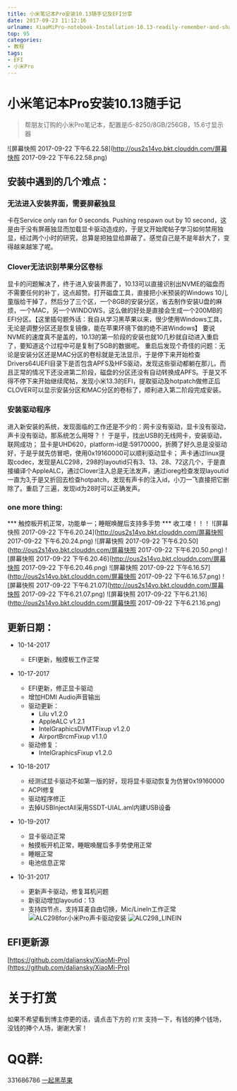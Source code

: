 ```yaml
---
title: 小米笔记本Pro安装10.13随手记及EFI分享
date: 2017-09-23 11:12:16
urlname: XiaoMiPro-notebook-Installation-10.13-readily-remember-and-share-EFI
top: 95
categories:
- 教程
tags:
- EFI
- 小米Pro
---
```

# 小米笔记本Pro安装10.13随手记
> 帮朋友订购的小米Pro笔记本，配置是i5-8250/8GB/256GB，15.6寸显示器

![屏幕快照 2017-09-22 下午6.22.58](http://ous2s14vo.bkt.clouddn.com/屏幕快照 2017-09-22 下午6.22.58.png)

## 安装中遇到的几个难点：
### 无法进入安装界面，需要屏蔽独显
卡在Service only ran for 0 seconds. Pushing respawn out by 10 second，这是由于没有屏蔽独显而加载显卡驱动造成的，于是又开始爬帖子学习如何禁用独显，经过两个小时的研究，总算是把独显给屏蔽了。感觉自己是不是年龄大了，变得越来越笨了呢。
### Clover无法识别苹果分区卷标
显卡的问题解决了，终于进入安装界面了，10.13可以直接识别出NVME的磁盘而不需要任何的补丁，这点超赞。打开磁盘工具，直接把小米预装的Windows 10儿童版给干掉了，然后分了三个区，一个8GB的安装分区，省去制作安装U盘的麻烦，一个MAC，另一个WINDOWS，这么做的好处是直接会生成一个200MB的EFI分区。【这里插句题外话：我自从学习黑苹果以来，很少使用Windows工具，无论是调整分区还是恢复镜像，能在苹果环境下做的绝不进Windows】
要说NVME的速度真不是盖的，10.13的第一阶段的安装也就10几秒就自动进入重启了，要知道这个过程中可是复制了5GB的数据呢。
重启后发现个奇怪的问题：无论是安装分区还是MAC分区的卷标就是无法显示，于是停下来开始检查Drivers64UEFI目录下是否包含APFS及HFS驱动，发现这些驱动都躺在那儿，而且正常的情况下还没进第二阶段，磁盘的分区还没有自动转换成APFS。于是又不得不停下来开始继续爬帖，发现小米13.3的EFI，提取驱动及hotpatch做修正后CLOVER可以显示安装分区和MAC分区的卷标了，顺利进入第二阶段完成安装。
### 安装驱动程序
进入新安装的系统，发现面临的工作还是不少的：网卡没有驱动，显卡没有驱动，声卡没有驱动，那系统怎么用呀？！
于是乎，找出USB的无线网卡，安装驱动，联网成功；
显卡是UHD620，platform-id是:59170000，折腾了好久总是没驱动好，于是乎就先仿冒吧，使用0x19160000可以顺利驱动显卡；
声卡通过linux提取codec，发现是ALC298，298的layoutid只有3、13、28、72这几个，于是直接编译个AppleALC，通过Clover注入总是无法发声，通过ioreg检查发现layoutid一直为3,于是又折回去检查hotpatch，发现有声卡的注入id，小刀一飞直接把它删除了。重启了三遍，发现id为28时可以正确发声。
### one more thing:
*** 触控板开机正常，功能单一；睡眠唤醒后支持多手势 ***
收工喽！！！
![屏幕快照 2017-09-22 下午6.20.24](http://ous2s14vo.bkt.clouddn.com/屏幕快照 2017-09-22 下午6.20.24.png)
![屏幕快照 2017-09-22 下午6.20.50](http://ous2s14vo.bkt.clouddn.com/屏幕快照 2017-09-22 下午6.20.50.png)
![屏幕快照 2017-09-22 下午6.20.46](http://ous2s14vo.bkt.clouddn.com/屏幕快照 2017-09-22 下午6.20.46.png)
![屏幕快照 2017-09-22 下午6.16.57](http://ous2s14vo.bkt.clouddn.com/屏幕快照 2017-09-22 下午6.16.57.png)
![屏幕快照 2017-09-22 下午6.21.07](http://ous2s14vo.bkt.clouddn.com/屏幕快照 2017-09-22 下午6.21.07.png)
![屏幕快照 2017-09-22 下午6.21.16](http://ous2s14vo.bkt.clouddn.com/屏幕快照 2017-09-22 下午6.21.16.png)

## 更新日期：
* 10-14-2017
    * EFI更新，触摸板工作正常
* 10-17-2017
    * EFI更新，修正显卡驱动
    * 增加HDMI Audio声音输出
    * 驱动更新：
        * Lilu v1.2.0 
        * AppleALC v1.2.1
        * IntelGraphicsDVMTFixup v1.2.0
        * AirportBrcmFixup v1.1.0
    * 驱动修复：
        * IntelGraphicsFixup v1.2.0 
* 10-18-2017
    * 经测试显卡驱动不如第一版的好，现将显卡驱动恢复为仿冒0x19160000
    * ACPI修复
    * 驱动程序修正
    * 去掉USBInjectAll采用SSDT-UIAL.aml内建USB设备
* 10-19-2017
    * 显卡驱动正常
    * 触摸板开机正常，睡眠唤醒后多手势使用正常
    * 睡眠正常
    * 电池信息正常
    
* 10-31-2017
    * 更新声卡驱动，修复耳机问题
    * 新驱动增加layoutid：13
    * 支持四节点，支持耳麦自由切换，Mic/LineIn工作正常
    ![ALC298for小米Pro声卡驱动安装](http://ous2s14vo.bkt.clouddn.com/ALC298for小米Pro声卡驱动安装.png)
![ALC298_LINEIN](http://ous2s14vo.bkt.clouddn.com/ALC298_LINEIN.png)

## EFI更新源
[https://github.com/daliansky/XiaoMi-Pro](https://github.com/daliansky/XiaoMi-Pro)

# 关于打赏
如果不希望看到博主停更的话，请点击下方的 `打赏` 支持一下，有钱的捧个钱场，没钱的捧个人场，谢谢大家！

# QQ群:
331686786 [一起黑苹果](http://shang.qq.com/wpa/qunwpa?idkey=db511a29e856f37cbb871108ffa77a6e79dde47e491b8f2c8d8fe4d3c310de91)

